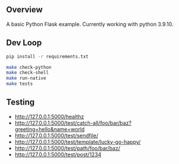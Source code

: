 Overview
--------

A basic Python Flask example.
Currently working with python 3.9.10.


Dev Loop
--------

```bash
pip install -r requirements.txt

make check-python
make check-shell
make run-native
make tests
```


Testing
-------

* http://127.0.0.1:5000/healthz
* http://127.0.0.1:5000/test/catch-all/foo/bar/baz?greeting=hello&name=world
* http://127.0.0.1:5000/test/sendfile/
* http://127.0.0.1:5000/test/template/lucky-go-happy/
* http://127.0.0.1:5000/test/path/foo/bar/baz/
* http://127.0.0.1:5000/test/post/1234
